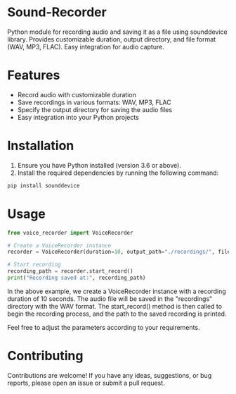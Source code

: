 # Sound-Recorder
Python module for recording audio and saving it as a file using sounddevice library. Provides customizable duration, output directory, and file format (WAV, MP3, FLAC). Easy integration for audio capture.

# Features
- Record audio with customizable duration
- Save recordings in various formats: WAV, MP3, FLAC
- Specify the output directory for saving the audio files
- Easy integration into your Python projects

# Installation

1. Ensure you have Python installed (version 3.6 or above).
2. Install the required dependencies by running the following command:

````python
pip install sounddevice
````

# Usage

```python
from voice_recorder import VoiceRecorder

# Create a VoiceRecorder instance
recorder = VoiceRecorder(duration=10, output_path="./recordings/", file_format="wav")

# Start recording
recording_path = recorder.start_record()
print("Recording saved at:", recording_path)
```

In the above example, we create a VoiceRecorder instance with a recording duration of 10 seconds. The audio file will be saved in the "recordings" directory with the WAV format. The start_record() method is then called to begin the recording process, and the path to the saved recording is printed.

Feel free to adjust the parameters according to your requirements.



# Contributing

Contributions are welcome! If you have any ideas, suggestions, or bug reports, please open an issue or submit a pull request.
